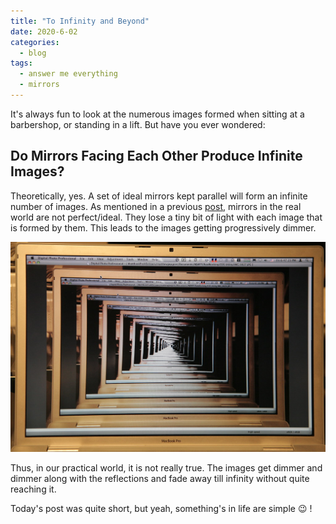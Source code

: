 ```yaml
---
title: "To Infinity and Beyond"
date: 2020-6-02
categories:
  - blog
tags:
  - answer me everything
  - mirrors
---
```


It's always fun to look at the numerous images formed when sitting at a barbershop, or standing in a lift. But have you ever wondered:

## Do Mirrors Facing Each Other Produce Infinite Images?

Theoretically, yes. A set of ideal mirrors kept parallel will form an infinite number of images. As mentioned in a previous [post](https://aceking007.github.io/blog/The-Mirror/), mirrors in the real world are not perfect/ideal. They lose a tiny bit of light with each image that is formed by them. This leads to the images getting progressively dimmer.

![Infinity Mirror](/assets/images/infinity-mirror.jpg)  

Thus, in our practical world, it is not really true. The images get dimmer and dimmer along with the reflections and fade away till infinity without quite reaching it.

Today's post was quite short, but yeah, something's in life are simple :wink: !
